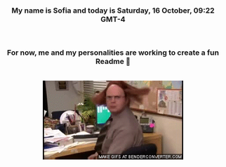 


<div align="center">
<h3 >My name is Sofia and today is Saturday, 16 October, 09:22 GMT-4</h3><br>
<h3 >For now, me and my personalities are working to create a fun Readme 👋
</h3><br>
<img src='img/dwight.gif' alt='working...'/>
</div>
